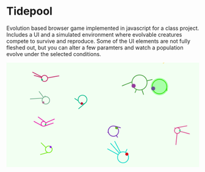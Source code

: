 # Tidepool
Evolution based browser game implemented in javascript for a class project. Includes a UI and a simulated environment where evolvable creatures compete to survive and reproduce. Some of the UI elements are not fully fleshed out, but you can alter a few paramters and watch a population evolve under the selected conditions.

![alt text](https://raw.githubusercontent.com/nicholasharris/Tidepool/master/tidepool_screenshot.png)
